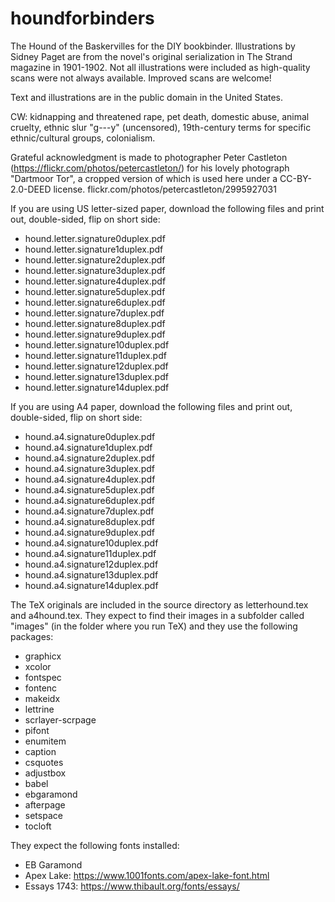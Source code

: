 # houndforbinders
The Hound of the Baskervilles for the DIY bookbinder. Illustrations by Sidney Paget are from the novel's original serialization in The Strand magazine in 1901-1902. Not all illustrations were included as high-quality scans were not always available. Improved scans are welcome!

Text and illustrations are in the public domain in the United States.

CW: kidnapping and threatened rape, pet death, domestic abuse, animal cruelty, ethnic slur "g---y" (uncensored), 19th-century terms for specific ethnic/cultural groups, colonialism.

Grateful acknowledgment is made to photographer Peter Castleton (https://flickr.com/photos/petercastleton/) for his lovely photograph "Dartmoor Tor", a cropped version of which is used here under a CC-BY-2.0-DEED license.
flickr.com/photos/petercastleton/2995927031

If you are using US letter-sized paper, download the following files and print out, double-sided, flip on short side:
* hound.letter.signature0duplex.pdf
* hound.letter.signature1duplex.pdf
* hound.letter.signature2duplex.pdf
* hound.letter.signature3duplex.pdf
* hound.letter.signature4duplex.pdf
* hound.letter.signature5duplex.pdf
* hound.letter.signature6duplex.pdf
* hound.letter.signature7duplex.pdf
* hound.letter.signature8duplex.pdf
* hound.letter.signature9duplex.pdf
* hound.letter.signature10duplex.pdf
* hound.letter.signature11duplex.pdf
* hound.letter.signature12duplex.pdf
* hound.letter.signature13duplex.pdf
* hound.letter.signature14duplex.pdf

If you are using A4 paper, download the following files and print out, double-sided, flip on short side:
* hound.a4.signature0duplex.pdf
* hound.a4.signature1duplex.pdf
* hound.a4.signature2duplex.pdf
* hound.a4.signature3duplex.pdf
* hound.a4.signature4duplex.pdf
* hound.a4.signature5duplex.pdf
* hound.a4.signature6duplex.pdf
* hound.a4.signature7duplex.pdf
* hound.a4.signature8duplex.pdf
* hound.a4.signature9duplex.pdf
* hound.a4.signature10duplex.pdf
* hound.a4.signature11duplex.pdf
* hound.a4.signature12duplex.pdf
* hound.a4.signature13duplex.pdf
* hound.a4.signature14duplex.pdf


The TeX originals are included in the source directory as letterhound.tex and a4hound.tex. They expect to find their images in a subfolder called "images" (in the folder where you run TeX) and they use the following packages:
* graphicx
* xcolor
* fontspec
* fontenc
* makeidx
* lettrine
* scrlayer-scrpage
* pifont
* enumitem
* caption
* csquotes
* adjustbox
* babel
* ebgaramond
* afterpage
* setspace
* tocloft

They expect the following fonts installed:
* EB Garamond
* Apex Lake: https://www.1001fonts.com/apex-lake-font.html
* Essays 1743: https://www.thibault.org/fonts/essays/
